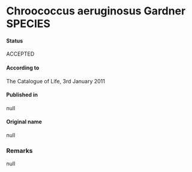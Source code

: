 Chroococcus aeruginosus Gardner SPECIES
=======

#### Status
ACCEPTED

#### According to
The Catalogue of Life, 3rd January 2011

#### Published in
null

#### Original name
null

### Remarks
null